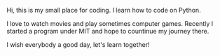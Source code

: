 Hi, this is my small place for coding. I learn how to code on Python. 

I love to watch movies and play sometimes computer games. Recently I started a program under MIT and hope to countinue my journey there.

I wish everybody a good day, let's learn together!

